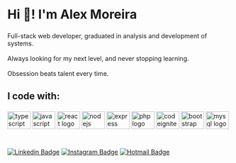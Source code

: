 <h1 align="left">Hi 👋! I'm Alex Moreira</h1>

###

<p align="left">
  Full-stack web developer, graduated in analysis and development of systems.
  <br>
  <br>
  Always looking for my next level, and never stopping learning.
  <br>
  <br>
  Obsession beats talent every time.
 </p>

###

<h2 align="left">I code with:</h2>

###

<div align="left">
  <img src="https://cdn.jsdelivr.net/gh/devicons/devicon/icons/typescript/typescript-original.svg" height="40" width="52" alt="typescript logo"  />
  <img src="https://cdn.jsdelivr.net/gh/devicons/devicon/icons/javascript/javascript-original.svg" height="40" width="52" alt="javascript logo"  />
  <img src="https://cdn.jsdelivr.net/gh/devicons/devicon/icons/react/react-original.svg" height="40" width="52" alt="react logo"  />
  <img src="https://cdn.jsdelivr.net/gh/devicons/devicon/icons/nodejs/nodejs-original.svg" height="40" width="52" alt="nodejs logo"  />
  <img src="https://cdn.jsdelivr.net/gh/devicons/devicon/icons/express/express-original-wordmark.svg" height="40" width="52" alt="express logo"  />
  <img src="https://cdn.jsdelivr.net/gh/devicons/devicon/icons/php/php-original.svg" height="40" width="52" alt="php logo"  />
  <img src="https://cdn.jsdelivr.net/gh/devicons/devicon/icons/codeigniter/codeigniter-plain.svg" height="40" width="52" alt="codeigniter logo"  />
  <img src="https://cdn.jsdelivr.net/gh/devicons/devicon/icons/bootstrap/bootstrap-original.svg" height="40" width="52" alt="bootstrap logo"  />
  <img src="https://cdn.jsdelivr.net/gh/devicons/devicon/icons/mysql/mysql-original.svg" height="40" width="52" alt="mysql logo"  />
</div>
 
<br>

###  

[![Linkedin Badge](https://img.shields.io/badge/-Alex%20Moreira%20de%20Andrade-0078D4?logo=linkedin&logoColor=white&style=flat-square&link=https://www.linkedin.com/in/alex-moreira-de-andrade/)](https://www.linkedin.com/in/alex-moreira-de-andrade/) 
[![Instagram Badge](https://img.shields.io/badge/-alex__moreira0-0078D4?logo=instagram&logoColor=white&style=flat-square&link=https://www.instagram.com/alex__moreira0/)](https://www.instagram.com/alex__moreira0/) 
[![Hotmail Badge](https://img.shields.io/badge/-alex.moreira.andrade@hotmail.com-0078D4?logo=microsoftoutlook&logoColor=white&style=flat-square)](mailto:alex.moreira.andrade@hotmail.com)

<!--[![Hotmail Badge](https://img.shields.io/badge/-alex.moreira.andrade@hotmail.com-0078D4?logo=microsoftoutlook)](mailto:alex.moreira.andrade@hotmail.com)-->
###  
 
<!--
<div align="left">
<h1 align="left">✌ Alex Moreira de Andrade</h1>
- Formado em Análise e Desenvolvimento de Sistemas
- Sempre em busca do meu próximo nível
- Desenvolvedor FullStack Júnior
<br>

## 🛠 &nbsp;Trabalho com

![HTML](https://img.shields.io/badge/-HTML-05122A?style=flat&logo=HTML5)&nbsp;
![CSS](https://img.shields.io/badge/-CSS-05122A?style=flat&logo=CSS3&logoColor=1572B6)&nbsp;
![JavaScript](https://img.shields.io/badge/-JavaScript-05122A?style=flat&logo=javascript)&nbsp;
![Php](https://img.shields.io/badge/-Php-05122A?style=flat&logo=php)&nbsp;
![CodeIgniter 4](https://img.shields.io/badge/-CodeIgniter-05122A?style=flat&logo=codeigniter)&nbsp;
![Node.js](https://img.shields.io/badge/-Node.js-05122A?style=flat&logo=node.js)&nbsp;
![JQuery](https://img.shields.io/badge/-JQuery-05122A?style=flat&logo=jquery)&nbsp;
![MySql](https://img.shields.io/badge/-MySql-05122A?style=flat&logo=mysql)&nbsp;
![Git](https://img.shields.io/badge/-Git-05122A?style=flat&logo=git)&nbsp;
![GitHub](https://img.shields.io/badge/-GitHub-05122A?style=flat&logo=github)&nbsp;
![Visual Studio Code](https://img.shields.io/badge/-Visual%20Studio%20Code-05122A?style=flat&logo=visual-studio-code&logoColor=007ACC)&nbsp;


## 👨‍💻 &nbsp; Estou estudando
![React](https://img.shields.io/badge/-React-05122A?style=flat&logo=react)&nbsp;
![TypeScript](https://img.shields.io/badge/-TypeScript-05122A?style=flat&logo=typescript)&nbsp;
![PostgreSQL](https://img.shields.io/badge/-PostgreSQL-05122A?style=flat&logo=postgresql)&nbsp;
![Docker](https://img.shields.io/badge/-Docker-05122A?style=flat&logo=docker)&nbsp;

<br>

## 😄 &nbsp;Links

<p align="left" style="background:red">
<a href="https://www.linkedin.com/in/alex-moreira-de-andrade-539a52203" target="_blank">
  <img align="center" src="https://img.shields.io/badge/-AlexMoreira-05122A?style=flat&logo=linkedin" alt="linkedin"/>
</a>
<a href="https://www.instagram.com/alex__moreira0/" target="_blank">
 <img align="center" src="https://img.shields.io/badge/-alex__moreira0-05122A?style=flat&logo=instagram" alt="instagram"/>
</a>
</p>
</div>

Here are some ideas to get you started:

- 🔭 I’m currently working on ...
- 🌱 I’m currently learning ...
- 👯 I’m looking to collaborate on ...
- 🤔 I’m looking for help with ...
- 💬 Ask me about ...
- 📫 How to reach me: ...
- 😄 Pronouns: ...
- ⚡ Fun fact: ...
-->
